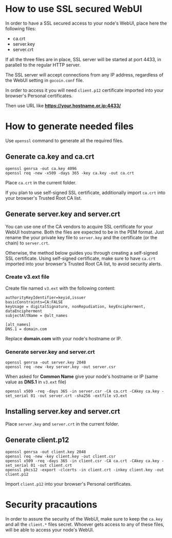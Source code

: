 # How to use SSL secured WebUI

In order to have a SSL secured access to your node's WebUI, place here the following files:
* ca.crt
* server.key
* server.crt

If all the three files are in place, SSL server will be started at port 4433, in parallell to the regular HTTP server.

The SSL server will accept connections from any IP address, regardless of the WebUI setting in `gocoin.conf` file.

In order to access it you will need `client.p12` certificate imported into your browser's Personal certificates.

Then use URL like **https://your.hostname.or.ip:4433/**


# How to generate needed files

Use `openssl` command to generate all the required files.

## Generate ca.key and ca.crt
	openssl genrsa -out ca.key 4096
	openssl req -new -x509 -days 365 -key ca.key -out ca.crt

Place `ca.crt` in the current folder.

If you plan to use self-signed SSL certificate, additionally import `ca.crt` into your browser's Trusted Root CA list.

## Generate server.key and server.crt

You can use one of the CA vendors to acquire SSL certificate for your WebUI hostname.
Both the files are expected to be in the PEM format.
Just rename the your private key file to `server.key` and the certificate (or the chain) to `server.crt`.

Otherwise, the method below guides you through creating a self-signed SSL certificate.
Using self-signed certificate, make sure to have `ca.crt` imported into your browser's Trusted Root CA list, to avoid security alerts.

### Create v3.ext file
Create file named `v3.ext` with the following content:

	authorityKeyIdentifier=keyid,issuer
	basicConstraints=CA:FALSE
	keyUsage = digitalSignature, nonRepudiation, keyEncipherment, dataEncipherment
	subjectAltName = @alt_names

	[alt_names]
	DNS.1 = domain.com

Replace **domain.com** with your node's hostname or IP.

### Generate server.key and server.crt
	openssl genrsa -out server.key 2048
	openssl req -new -key server.key -out server.csr

When asked for **Common Name** give your node's hostname or IP (same value as **DNS.1** in `v3.ext` file)

	openssl x509 -req -days 365 -in server.csr -CA ca.crt -CAkey ca.key -set_serial 01 -out server.crt -sha256 -extfile v3.ext

## Installing server.key and server.crt

Place `server.key` and `server.crt` in the current folder.

## Generate client.p12
	openssl genrsa -out client.key 2048
	openssl req -new -key client.key -out client.csr
	openssl x509 -req -days 365 -in client.csr -CA ca.crt -CAkey ca.key -set_serial 01 -out client.crt
	openssl pkcs12 -export -clcerts -in client.crt -inkey client.key -out client.p12

Import `client.p12` into your browser's Personal certificates.


# Security pracautions

In order to assure the security of the WebUI, make sure to keep the `ca.key` and all the `client.*` files secret.
Whoever gets access to any of these files, will be able to access your node's WebUI.
